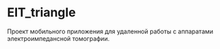 # EIT_triangle

Проект мобильного приложения для удаленной работы с аппаратами электроимпедансной томографии. 
